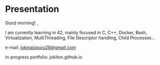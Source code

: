# Presentation

Good morning! ,

I am currently learning in 42, mainly focused in C, C++, Docker, Bash, Virtualization, MultiThreading, File Descriptor handling, Child Processes...

e-mail: jokinaizpuru28@gmail.com

in-progress portfolio: jokiton.github.io
